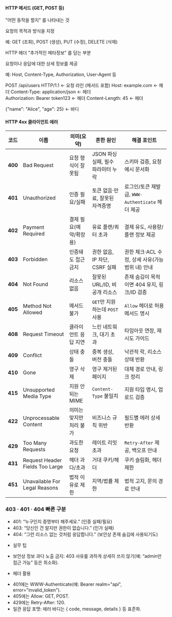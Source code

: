 #### HTTP 메서드 (GET, POST 등)
"어떤 동작을 할지" 를 나타내는 것

요청의 목적과 방식을 지정

예: GET (조회), POST (생성), PUT (수정), DELETE (삭제)

HTTP 헤더
"추가적인 메타정보" 를 담는 부분

요청이나 응답에 대한 상세 정보를 제공

예: Host, Content-Type, Authorization, User-Agent 등

POST /api/users HTTP/1.1          ← 요청 라인 (메서드 포함)
Host: example.com                 ← 헤더
Content-Type: application/json    ← 헤더  
Authorization: Bearer token123    ← 헤더
Content-Length: 45                ← 헤더

{"name": "Alice", "age": 25}      ← 바디

#### HTTP 4xx 클라이언트 에러

| 코드      | 이름                              | 의미(요약)        | 흔한 원인                  | 해결 포인트                               |
| ------- | ------------------------------- | ------------- | ---------------------- | ------------------------------------ |
| **400** | Bad Request                     | 요청 형식이 잘못됨    | JSON 파싱 실패, 필수 파라미터 누락 | 스키마 검증, 요청 예시 문서화                    |
| **401** | Unauthorized                    | 인증 필요/실패      | 토큰 없음·만료, 잘못된 자격증명     | 로그인/토큰 재발급, `WWW-Authenticate` 헤더 제공 |
| **402** | Payment Required                | 결제 필요(예약/확장용) | 유료 플랜/쿼터 초과            | 결제 유도, 사용량/플랜 정보 제공                  |
| **403** | Forbidden                       | 인증돼도 접근 금지    | 권한 없음, IP 차단, CSRF 실패  | 권한 체크·ACL 수정, 상세 사유(가능 범위 내) 안내      |
| **404** | Not Found                       | 리소스 없음        | 잘못된 URL/ID, 비공개 리소스    | 존재 숨김이 목적이면 404 유지, 링크/ID 검증         |
| **405** | Method Not Allowed              | 메서드 불가        | `GET`만 지원하는데 `POST` 사용 | `Allow` 헤더로 허용 메서드 명시                |
| **408** | Request Timeout                 | 클라이언트 응답 지연   | 느린 네트워크, 대기 초과         | 타임아웃 연장, 재시도 가이드                     |
| **409** | Conflict                        | 상태 충돌         | 중복 생성, 버전 충돌           | 낙관적 락, 리소스 상태 반환                     |
| **410** | Gone                            | 영구 삭제         | 영구 제거된 페이지             | 대체 경로 안내, 링크 정리                      |
| **415** | Unsupported Media Type          | 지원 안 되는 MIME  | `Content-Type` 불일치     | 지원 타입 명시, 업로드 검증                     |
| **422** | Unprocessable Content           | 의미는 맞지만 처리 불가 | 비즈니스 규칙 위반             | 필드별 에러 상세 반환                         |
| **429** | Too Many Requests               | 과도한 요청        | 레이트 리밋 초과              | `Retry-After` 제공, 백오프 안내             |
| **431** | Request Header Fields Too Large | 헤더 과다/초과      | 거대 쿠키/헤더               | 쿠키 슬림화, 헤더 제한                        |
| **451** | Unavailable For Legal Reasons   | 법적 이유로 제한     | 지역/법률 제한               | 법적 고지, 문의 경로 안내                      |

### 403 · 401 · 404 빠른 구분
- 401: “누구인지 증명부터 해주세요.” (인증 실패/필요)
- 403: “당신인 건 알지만 권한이 없습니다.” (인가 실패)
- 404: “그런 리소스 없는 것처럼 응답합니다.” (보안상 존재 숨김에 사용되기도)
* 실무 팁
- 보안상 정보 과다 노출 금지: 403 사유를 과하게 상세히 쓰지 않기(예: “admin만 접근 가능” 등은 최소화).
* 헤더 활용
- 401에는 WWW-Authenticate(예: Bearer realm="api", error="invalid_token").
- 405에는 Allow: GET, POST.
- 429에는 Retry-After: 120.
- 일관 응답 포맷: 에러 바디는 { code, message, details } 등 표준화.
